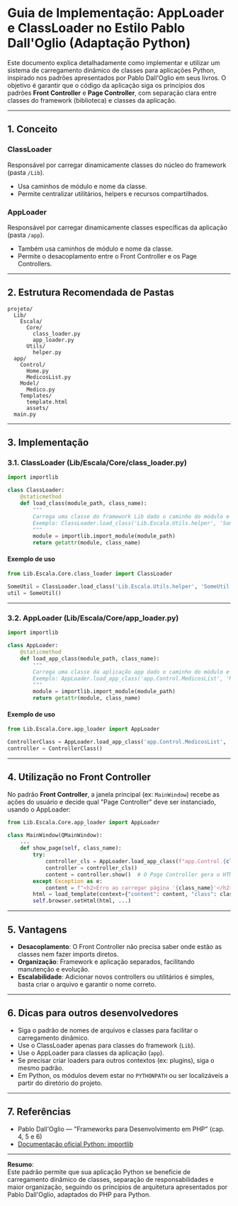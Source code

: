# Guia de Implementação: AppLoader e ClassLoader no Estilo Pablo Dall'Oglio (Adaptação Python)

Este documento explica detalhadamente como implementar e utilizar um sistema de carregamento dinâmico de classes para aplicações Python, inspirado nos padrões apresentados por Pablo Dall'Oglio em seus livros. O objetivo é garantir que o código da aplicação siga os princípios dos padrões **Front Controller** e **Page Controller**, com separação clara entre classes do framework (biblioteca) e classes da aplicação.

---

## 1. Conceito

### **ClassLoader**  
Responsável por carregar dinamicamente classes do núcleo do framework (pasta `/Lib`).  
- Usa caminhos de módulo e nome da classe.
- Permite centralizar utilitários, helpers e recursos compartilhados.

### **AppLoader**  
Responsável por carregar dinamicamente classes específicas da aplicação (pasta `/app`).  
- Também usa caminhos de módulo e nome da classe.
- Permite o desacoplamento entre o Front Controller e os Page Controllers.

---

## 2. Estrutura Recomendada de Pastas

```
projeto/
  Lib/
    Escala/
      Core/
        class_loader.py
        app_loader.py
      Utils/
        helper.py
  app/
    Control/
      Home.py
      MedicosList.py
    Model/
      Medico.py
    Templates/
      template.html
      assets/
  main.py
```

---

## 3. Implementação

### **3.1. ClassLoader (Lib/Escala/Core/class_loader.py)**

```python
import importlib

class ClassLoader:
    @staticmethod
    def load_class(module_path, class_name):
        """
        Carrega uma classe do framework Lib dado o caminho do módulo e o nome da classe.
        Exemplo: ClassLoader.load_class('Lib.Escala.Utils.helper', 'SomeUtil')
        """
        module = importlib.import_module(module_path)
        return getattr(module, class_name)
```

#### **Exemplo de uso**

```python
from Lib.Escala.Core.class_loader import ClassLoader

SomeUtil = ClassLoader.load_class('Lib.Escala.Utils.helper', 'SomeUtil')
util = SomeUtil()
```

---

### **3.2. AppLoader (Lib/Escala/Core/app_loader.py)**

```python
import importlib

class AppLoader:
    @staticmethod
    def load_app_class(module_path, class_name):
        """
        Carrega uma classe da aplicação app dado o caminho do módulo e o nome da classe.
        Exemplo: AppLoader.load_app_class('app.Control.MedicosList', 'MedicosList')
        """
        module = importlib.import_module(module_path)
        return getattr(module, class_name)
```

#### **Exemplo de uso**

```python
from Lib.Escala.Core.app_loader import AppLoader

ControllerClass = AppLoader.load_app_class('app.Control.MedicosList', 'MedicosList')
controller = ControllerClass()
```

---

## 4. Utilização no Front Controller

No padrão **Front Controller**, a janela principal (ex: `MainWindow`) recebe as ações do usuário e decide qual "Page Controller" deve ser instanciado, usando o AppLoader:

```python
from Lib.Escala.Core.app_loader import AppLoader

class MainWindow(QMainWindow):
    ...
    def show_page(self, class_name):
        try:
            controller_cls = AppLoader.load_app_class(f"app.Control.{class_name}", class_name)
            controller = controller_cls()
            content = controller.show()  # O Page Controller gera o HTML/resultado
        except Exception as e:
            content = f"<h2>Erro ao carregar página '{class_name}'</h2><pre>{e}</pre>"
        html = load_template(context={"content": content, "class": class_name})
        self.browser.setHtml(html, ...)
```

---

## 5. Vantagens

- **Desacoplamento**: O Front Controller não precisa saber onde estão as classes nem fazer imports diretos.
- **Organização**: Framework e aplicação separados, facilitando manutenção e evolução.
- **Escalabilidade**: Adicionar novos controllers ou utilitários é simples, basta criar o arquivo e garantir o nome correto.

---

## 6. Dicas para outros desenvolvedores

- Siga o padrão de nomes de arquivos e classes para facilitar o carregamento dinâmico.
- Use o ClassLoader apenas para classes do framework (`Lib`).
- Use o AppLoader para classes da aplicação (`app`).
- Se precisar criar loaders para outros contextos (ex: plugins), siga o mesmo padrão.
- Em Python, os módulos devem estar no `PYTHONPATH` ou ser localizáveis a partir do diretório do projeto.

---

## 7. Referências

- Pablo Dall'Oglio — "Frameworks para Desenvolvimento em PHP" (cap. 4, 5 e 6)
- [Documentação oficial Python: importlib](https://docs.python.org/3/library/importlib.html)

---

**Resumo**:  
Este padrão permite que sua aplicação Python se beneficie de carregamento dinâmico de classes, separação de responsabilidades e maior organização, seguindo os princípios de arquitetura apresentados por Pablo Dall'Oglio, adaptados do PHP para Python.
